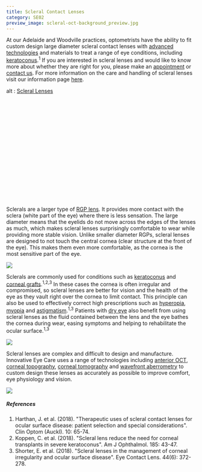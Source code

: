 ```yaml
---
title: Scleral Contact Lenses
category: SE02
preview_image: scleral-oct-background_preview.jpg
---
```

<div class="employee-heading">
<p>At our Adelaide and Woodville practices, optometrists have the ability to fit custom design large diameter scleral contact lenses with <a href="/what-we-do/oct">advanced technologies</a> and materials to treat a range of eye conditions, including <a href="/what-we-do/keratoconus">keratoconus</a>.<sup>1</sup> If you are interested in scleral lenses and would like to know more about whether they are right for you, please make an <a href="/what-we-do/eye-exam">appointment</a> or <a href="/contact">contact us</a>. For more information on the care and handling of scleral lenses visit our information page <a href="https://innovativeeyecare.com.au/what-we-do/scleral-contact-lenses/">here</a>.</p>
</div>

<div class="myWrapper" style="position: relative; padding-bottom: 56.25%; height: 0;"><!--\\\\\\[if IE]><iframe frameborder="0" type="text/html" src="https://2689-2347.captiv8online.com/animations/embed/one/scleral-lenses?player_width=100%&player_height=100%&site_company_language=34&autostart=false" width="100%" height="100%" style="position:absolute;top:0;left:0;width:100%;height:100%;"></iframe><!\\\\\\[endif]--><!--\\\\\\[if !IE]> <--><object data="https://2689-2347.captiv8online.com/animations/embed/one/scleral-lenses?player_width=100%&player_height=100%&site_company_language=34&autostart=false" type="text/html" width="100%" height="100%" style="position:absolute;top:0;left:0;width:100%;height:100%;">  alt : <a href="https://2689-2347.captiv8online.com/animations/embed/one/scleral-lenses?player_width=100%&player_height=100%&site_company_language=34&autostart=false">Scleral Lenses</a></object><!--> <!\\\\\\[endif]--></div>

<br>

Sclerals are a larger type of [RGP lens](/what-we-do/gas-permeable-contact-lenses). It provides more contact with the sclera (white part of the eye) where there is less sensation. The large diameter means that the eyelids do not move across the edges of the lenses as much, which makes scleral lenses surprisingly comfortable to wear while providing more stable vision. Unlike smaller diameter RGPs, scleral lenses are designed to not touch the central cornea (clear structure at the front of the eye). This makes them even more comfortable, as the cornea is the most sensitive part of the eye.

![](/uploads/scleral-oct-background.jpg)

Sclerals are commonly used for conditions such as [keratoconus](/what-we-do/keratoconus) and [corneal grafts](/what-we-do/corneal-grafts).<sup>1,2,3</sup> In these cases the cornea is often irregular and compromised, so scleral lenses are better for vision and the health of the eye as they vault right over the cornea to limit contact. This principle can also be used to effectively correct high prescriptions such as [hyperopia](/what-we-do/hyperopia), [myopia](/what-we-do/myopia) and [astigmatism](/what-we-do/astigmatism).<sup>1,3</sup> Patients with [dry eye](/what-we-do/dry-eye-disease) also benefit from using scleral lenses as the fluid contained between the lens and the eye bathes the cornea during wear, easing symptoms and helping to rehabilitate the ocular surface.<sup>1,3</sup>

![](/uploads/scleral-5.jpg)

Scleral lenses are complex and difficult to design and manufacture. Innovative Eye Care uses a range of technologies including [anterior OCT](https://www.innovativeeyecare.com.au/what-we-do/oct), [corneal topography](/what-we-do/corneal-topography), [corneal tomography](https://www.innovativeeyecare.com.au/what-we-do/corneal-tomography) and [wavefront aberrometry](https://www.innovativeeyecare.com.au/what-we-do/wavefront-aberrometry) to custom design these lenses as accurately as possible to improve comfort, eye physiology and vision.

![](/uploads/esp.jpg)

##### References

1. Harthan, J. et al. (2018). "Therapeutic uses of scleral contact lenses for ocular surface disease: patient selection and special considerations". Clin Optom (Auckl). 10: 65-74. 
2. Koppen, C. et al. (2018). "Scleral lens reduce the need for corneal transplants in severe keratoconus". Am J Ophthalmol. 185: 43-47. 
3. Shorter, E. et al. (2018). "Scleral lenses in the management of corneal irregularity and ocular surface disease". Eye Contact Lens. 44(6): 372-278.